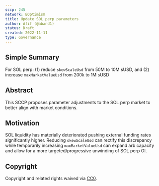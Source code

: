 ```yaml
---
sccp: 245
network: EOptimism
title: Update SOL perp parameters
author: Afif (@aband1)
status: Draft
created: 2022-11-11
type: Governance
---
```


<!--You can leave these HTML comments in your merged SCCP and delete the visible duplicate text guides, they will not appear and may be helpful to refer to if you edit it again. This is the suggested template for new SCCPs. Note that an SCCP number will be assigned by an editor. When opening a pull request to submit your SCCP, please use an abbreviated title in the filename, `sccp-draft_title_abbrev.md`. The title should be 44 characters or less.-->

## Simple Summary

<!--"If you can't explain it simply, you don't understand it well enough." Provide a simplified and layman-accessible explanation of the SCCP.-->

For SOL perp: (1) reduce `skewScaleUsd` from 50M to 10M sUSD, and (2) increase `maxMarketValueUsd` from 200k to 1M sUSD

## Abstract

<!--A short (~200 word) description of the variable change proposed.-->

This SCCP proposes parameter adjustments to the SOL perp market to better align with market conditions. 

## Motivation

<!--The motivation is critical for SCCPs that want to update variables within Synthetix. It should clearly explain why the existing variable is not incentive aligned. SCCP submissions without sufficient motivation may be rejected outright.-->

SOL liquidity has materially deteriorated pushing external funding rates significantly higher. Reducing `skewScaleUsd` can rectify this discrepancy while temporarily increasing `maxMarketValueUsd` can expand arb capacity and allow for a more targeted/progressive unwinding of SOL perp OI. 

## Copyright

Copyright and related rights waived via [CC0](https://creativecommons.org/publicdomain/zero/1.0/).
